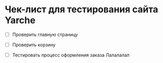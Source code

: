 # Чек-лист для тестирования сайта Yarche

- [ ] Проверить главную страницу
- [ ] Проверить корзину
- [ ] Тестировать процесс оформления заказа
Лалалалал

